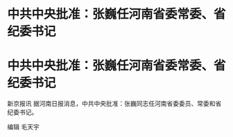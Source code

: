 # 中共中央批准：张巍任河南省委常委、省纪委书记

# 中共中央批准：张巍任河南省委常委、省纪委书记

新京报讯 据河南日报消息，中共中央批准：张巍同志任河南省委委员、常委和省纪委书记。

编辑 毛天宇

